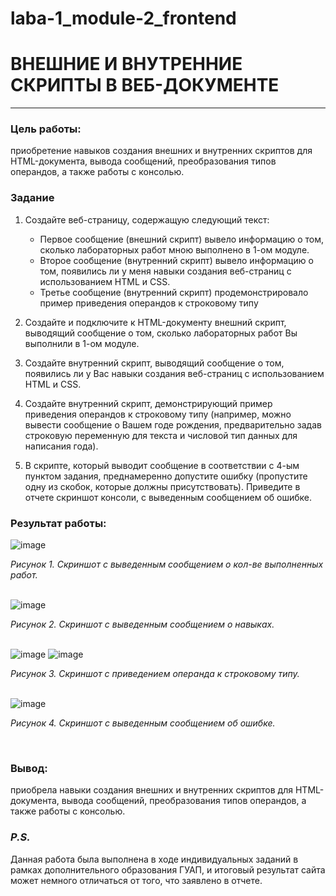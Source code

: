 # laba-1_module-2_frontend
# ВНЕШНИЕ И ВНУТРЕННИЕ СКРИПТЫ В ВЕБ-ДОКУМЕНТЕ
___________
### Цель работы:
приобретение навыков создания внешних и внутренних скриптов для HTML-документа, вывода сообщений, преобразования типов операндов, а также работы с консолью.
### Задание
1.	Создайте веб-страницу, содержащую следующий текст: 
      - Первое сообщение (внешний скрипт) вывело информацию о том, сколько лабораторных работ мною выполнено в 1-ом модуле.
      - Второе сообщение (внутренний скрипт) вывело информацию о том, появились ли у меня навыки создания веб-страниц с использованием HTML и CSS. 
      - Третье сообщение (внутренний скрипт) продемонстрировало пример приведения операндов к строковому типу
2.	Создайте и подключите к HTML-документу внешний скрипт, выводящий сообщение о том, сколько лабораторных работ Вы выполнили в 1-ом модуле. 
 
3.	Создайте внутренний скрипт, выводящий сообщение о том, появились ли у Вас навыки создания веб-страниц с использованием HTML и CSS. 

4.	Создайте внутренний скрипт, демонстрирующий пример приведения операндов к строковому типу (например, можно вывести сообщение о Вашем годе рождения, предварительно задав строковую переменную для текста и числовой тип данных для написания года). 

5.	В скрипте, который выводит сообщение в соответствии с 4-ым пунктом задания, преднамеренно допустите ошибку (пропустите одну из скобок, которые должны присутствовать). Приведите в отчете скриншот консоли, с выведенным сообщением об ошибке.
### Результат работы:
![image](https://github.com/meesgloot/laba-1_module-2_frontend/assets/118816204/471959b3-d611-477a-88e7-81879f460b21)
*<p>Рисунок 1. Скриншот с выведенным сообщением о кол-ве выполненных работ.</p>*
<br>
![image](https://github.com/meesgloot/laba-1_module-2_frontend/assets/118816204/5592020a-eaca-4c49-bee9-9a70ef4d4774)
*<p>Рисунок 2. Скриншот с выведенным сообщением о навыках.</p>*
<br>
![image](https://github.com/meesgloot/laba-1_module-2_frontend/assets/118816204/872f263b-053e-4f25-8c46-b5380fd95cbe)
![image](https://github.com/meesgloot/laba-1_module-2_frontend/assets/118816204/021b850a-72cc-4a61-88b5-aa9b0450a251)
*<p>Рисунок 3. Скриншот с приведением операнда к строковому типу.</p>*
<br>
![image](https://github.com/meesgloot/laba-1_module-2_frontend/assets/118816204/731bd4c6-7bed-47ab-bd17-82676f118a01)
*<p>Рисунок 4. Скриншот с выведенным сообщением об ошибке.</p>*
<br>
### Вывод:
приобрела навыки создания внешних и внутренних скриптов для HTML-документа, вывода сообщений, преобразования типов операндов, а также работы с консолью.
### *P.S.*
Данная работа была выполнена в ходе индивидуальных заданий в рамках дополнительного образования ГУАП, и итоговый результат сайта может немного отличаться от того, что заявлено в отчете.
